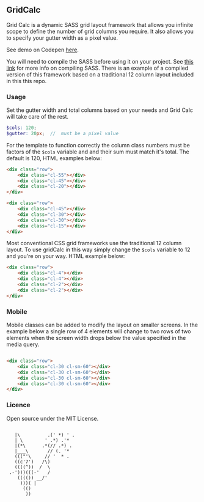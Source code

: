 ## GridCalc

Grid Calc is a dynamic SASS grid layout framework that allows you infinite scope to define the number of grid columns you require. It also allows you to specify your gutter width as a pixel value.

See demo on Codepen <a href="https://codepen.io/Rueb/pen/qyeVWZ">here</a>.

You will need to compile the SASS before using it on your project. See <a href="https://sass-lang.com/install">this link</a> for more info on compiling SASS. There is an example of a compiled version of this framework based on a traditional 12 column layout included in this this repo.

### Usage

Set the gutter width and total columns based on your needs and Grid Calc will take care of the rest.

``` scss
$cols: 120;
$gutter: 20px;  //  must be a pixel value
```

For the template to function correctly the column class numbers must be factors of the ``` $cols ```  variable and and their sum must match it's total. The default is 120, HTML examples below:

``` html
<div class="row">
    <div class="cl-55"></div>
    <div class="cl-45"></div>
    <div class="cl-20"></div>
</div>

<div class="row">
    <div class="cl-45"></div>
    <div class="cl-30"></div>
    <div class="cl-30"></div>
    <div class="cl-15"></div>
</div>

```
Most conventional CSS grid frameworks use the traditional 12 column layout. To use gridCalc in this way simply change the ``` $cols ```  variable to 12 and you're on your way. HTML example below:

``` html
<div class="row">
    <div class="cl-4"></div>
    <div class="cl-4"></div>
    <div class="cl-2"></div>
    <div class="cl-2"></div>
</div>

```

### Mobile

Mobile classes can be added to modify the layout on smaller screens. In the example below a single row of 4 elements will change to two rows of two elements when the screen width drops below the value specified in the media query.

``` html

<div class="row">
    <div class="cl-30 cl-sm-60"></div>
    <div class="cl-30 cl-sm-60"></div>
    <div class="cl-30 cl-sm-60"></div>
    <div class="cl-30 cl-sm-60"></div>
</div>

```

### Licence

Open source under the MIT License.

```

   |\          .(' *) ' .
   | \        ' .*) .'*
   |(*\      .*(// .*) .
   |___\       // (. '*
   ((("'\     // '  * .
   ((c'7')   /\)
   ((((^))  /  \
 .-')))(((-'   /
    (((()) __/'
     )))( |
      (()
       ))

```
